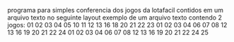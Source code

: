 programa para simples conferencia dos jogos da lotafacil contidos em um arquivo texto no seguinte layout
exemplo de um arquivo texto contendo 2 jogos:
  01 02 03 04 05 10 11 12 13 16 18 20 21 22 23
  01 02 03 04 06 07 08 12 13 16 19 20 21 22 24
  01 02 03 04 06 07 08 12 13 16 19 20 21 22 24 25